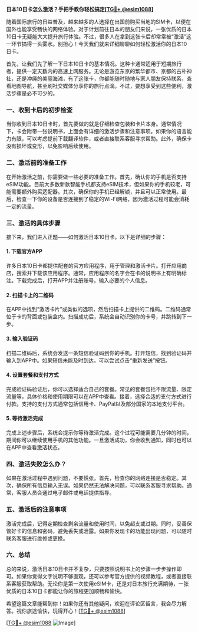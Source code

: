 **日本10日卡怎么激活？手把手教你轻松搞定[[TG💪+ @esim1088](https://t.me/s/esim1088)]**

随着国际旅行的日益普及，越来越多的人选择在出国前购买当地的SIM卡，以便在国外也能享受畅快的网络体验。对于计划前往日本的朋友们来说，一张优质的日本10日卡无疑能大大提升旅行体验。不过，很多人在拿到这张卡后却常常被“激活”这一环节搞得一头雾水。别担心！今天我们就来详细聊聊如何轻松激活你的日本10日卡。

首先，让我们先了解一下日本10日卡的基本情况。这种卡通常适用于短期旅行者，提供一定天数内的高速上网服务。无论是游览东京的繁华都市、京都的古朴神社，还是冲绳的美丽海滩，有了这张卡，你都能随时随地与家人朋友保持联系，查看地图导航，甚至刷社交媒体分享你的旅行点滴。不过，要想享受到这些便利，激活步骤是必不可少的。

### **一、收到卡后的初步检查**

当你收到日本10日卡时，首先要做的就是仔细检查包装和卡片本身。通常情况下，卡会附带一张说明书，上面会有详细的激活步骤和注意事项。如果你的语言能力有限，可以考虑提前下载翻译软件，或者直接联系客服寻求帮助。此外，确保卡没有损坏或变形，以免影响后续使用。

### **二、激活前的准备工作**

在开始激活之前，你需要做一些必要的准备工作。首先，确认你的手机是否支持eSIM功能。目前大多数新款智能手机都支持eSIM技术，但如果你的手机较老，可能需要额外购买适配器。其次，确保你的手机已经解锁，并且可以正常使用。最后，检查一下你的设备是否连接到了稳定的Wi-Fi网络，因为激活过程可能会消耗一定的流量。

### **三、激活的具体步骤**

接下来，我们进入正题——如何激活日本10日卡。以下是详细的步骤：

#### **1. 下载官方APP**

许多日本10日卡都提供配套的官方应用程序，用于管理和激活卡片。打开应用商店，搜索并下载该应用程序。通常，应用程序的名字会在卡的说明书上有明确标注。下载完成后，打开APP并注册账号，输入必要的个人信息。

#### **2. 扫描卡上的二维码**

在APP中找到“激活卡片”或类似的选项，然后扫描卡上提供的二维码。二维码通常位于卡的背面或包装盒内。扫描成功后，系统会自动识别你的卡号，并跳转到下一步。

#### **3. 输入验证码**

扫描二维码后，系统会发送一条短信验证码到你的手机。打开短信，找到验证码并输入到APP中。如果短信未能及时到达，可以尝试点击“重新发送”按钮。

#### **4. 设置套餐和支付方式**

完成验证码验证后，你可以选择适合自己的套餐。常见的套餐包括不限流量、限定流量等，具体价格和使用期限可以在APP中查看。接着，选择合适的支付方式进行付款。支持的支付方式通常包括信用卡、PayPal以及部分国家的本地支付平台。

#### **5. 等待激活完成**

完成上述步骤后，系统会提示你等待激活完成。这个过程可能需要几分钟的时间，期间你可以继续使用手机的其他功能。一旦激活成功，你会收到通知，同时也可以在APP中查看激活状态。

### **四、激活失败怎么办？**

如果在激活过程中遇到问题，不要慌张。首先，检查你的网络连接是否稳定。其次，确保所有信息输入无误。如果仍然无法解决问题，可以联系客服寻求帮助。通常，客服人员会通过电子邮件或电话提供指导。

### **五、激活后的注意事项**

激活完成后，记得定期检查剩余流量和使用时间，以免超支或过期。同时，妥善保管好卡的信息和密码，避免丢失或泄露。如果你发现卡的功能出现问题，可以随时联系客服进行维修或更换。

### **六、总结**

总的来说，激活日本10日卡并不复杂，只要按照说明书上的步骤一步步操作即可。如果你觉得文字说明不够直观，还可以参考官方提供的视频教程，或者直接联系客服获取帮助。无论你是第一次使用eSIM卡，还是对日本旅行充满期待，一张优质的日本10日卡都能让你的旅程更加顺畅和愉快。

希望这篇文章能帮到你！如果你还有其他疑问，欢迎在评论区留言，我会尽力解答。祝你旅途愉快，玩得开心！[[TG💪+ @esim1088](https://t.me/s/esim1088)] 

[[TG💪+ @esim1088](https://t.me/s/esim1088) ![Image](https://i.postimg.cc/4NQfJmqS/Snipaste-2025-05-13-00-14-12.png)]